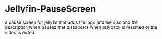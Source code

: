 # Jellyfin-PauseScreen
a pause screen for jellyfin that adds the logo and the disc and the description when paused that dissapears when playback is resumed or the video is exited.
